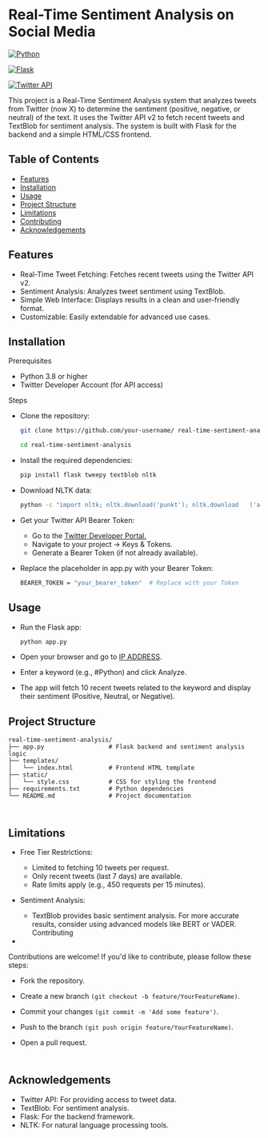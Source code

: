
# Real-Time Sentiment Analysis on Social Media


[![Python](https://img.shields.io/badge/Python-3.8-blue.svg)]()

[![Flask](https://img.shields.io/badge/Flask-2.x-green.svg)]()

[![Twitter API](https://img.shields.io/badge/Twitter_Api-v2-white.svg)]()

This project is a Real-Time Sentiment Analysis system that analyzes tweets from Twitter (now X) to determine the sentiment (positive, negative, or neutral) of the text. It uses the Twitter API v2 to fetch recent tweets and TextBlob for sentiment analysis. The system is built with Flask for the backend and a simple HTML/CSS frontend.



## Table of Contents

- [Features]()
- [Installation]()
- [Usage]()
- [Project Structure]()
- [Limitations]()
- [Contributing]()
- [Acknowledgements]()

## Features
- Real-Time Tweet Fetching: Fetches recent tweets using the Twitter API v2.
- Sentiment Analysis: Analyzes tweet sentiment using TextBlob.
- Simple Web Interface: Displays results in a clean and user-friendly format.
- Customizable: Easily extendable for advanced use cases.


## Installation

Prerequisites

- Python 3.8 or higher
- Twitter Developer Account (for API access)

Steps

  - Clone the repository:
    ```bash
    git clone https://github.com/your-username/ real-time-sentiment-analysis.git

    cd real-time-sentiment-analysis
    ```
- Install the required dependencies:
    ```bash
    pip install flask tweepy textblob nltk
    ```
- Download NLTK data:

    ```bash
    python -c "import nltk; nltk.download('punkt'); nltk.download   ('averaged_perceptron_tagger')"
    ```

- Get your Twitter API Bearer Token:

    - Go to the [Twitter Developer Portal.](https://developer.x.com/en)
    - Navigate to your project → Keys & Tokens.
    - Generate a Bearer Token (if not already available).

- Replace the placeholder in app.py with your Bearer Token:

    ```bash
    BEARER_TOKEN = "your_bearer_token"  # Replace with your Token
    ```


Usage
-
- Run the Flask app:

    ```bash
    python app.py
  ```

- Open your browser and go to [IP ADDRESS]().
- Enter a keyword (e.g., #Python) and click Analyze.
- The app will fetch 10 recent tweets related to the keyword and display their sentiment (Positive, Neutral, or Negative).

Project Structure
-
        
    real-time-sentiment-analysis/
    ├── app.py                  # Flask backend and sentiment analysis logic
    ├── templates/
    │   └── index.html          # Frontend HTML template
    ├── static/
    │   └── style.css           # CSS for styling the frontend
    ├── requirements.txt        # Python dependencies
    └── README.md               # Project documentation
    


\
Limitations
-

- Free Tier Restrictions:

    - Limited to fetching 10 tweets per request.
    - Only recent tweets (last 7 days) are available.
    -  Rate limits apply (e.g., 450 requests per 15 minutes).

- Sentiment Analysis:
    - TextBlob provides basic sentiment analysis. For more accurate results, consider using advanced models like BERT or VADER.
\
Contributing
-
Contributions are welcome! If you'd like to contribute, please follow these steps:

- Fork the repository.

- Create a new branch `(git checkout -b feature/YourFeatureName)`.

- Commit your changes `(git commit -m 'Add some feature')`.

- Push to the branch `(git push origin feature/YourFeatureName)`.

- Open a pull request.

\
Acknowledgements
-
- Twitter API: For providing access to tweet data.
- TextBlob: For sentiment analysis.
- Flask: For the backend framework.
- NLTK: For natural language processing tools.
